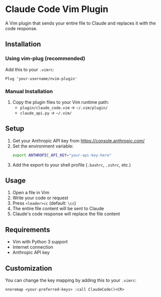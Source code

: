 # Claude Code Vim Plugin

A Vim plugin that sends your entire file to Claude and replaces it with the code response.

## Installation

### Using vim-plug (recommended)
Add this to your `.vimrc`:
```vim
Plug 'your-username/nvim-plugin'
```

### Manual Installation
1. Copy the plugin files to your Vim runtime path:
   - `plugin/claude_code.vim` → `~/.vim/plugin/`
   - `claude_api.py` → `~/.vim/`

## Setup

1. Get your Anthropic API key from https://console.anthropic.com/
2. Set the environment variable:
   ```bash
   export ANTHROPIC_API_KEY="your-api-key-here"
   ```
3. Add the export to your shell profile (`.bashrc`, `.zshrc`, etc.)

## Usage

1. Open a file in Vim
2. Write your code or request
3. Press `<leader>cc` (default: `\cc`)
4. The entire file content will be sent to Claude
5. Claude's code response will replace the file content

## Requirements

- Vim with Python 3 support
- Internet connection
- Anthropic API key

## Customization

You can change the key mapping by adding this to your `.vimrc`:
```vim
nnoremap <your-preferred-keys> :call ClaudeCode()<CR>
```